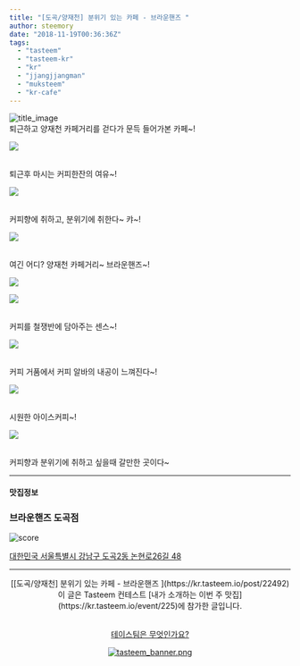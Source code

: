 ```yaml
---
title: "[도곡/양재천] 분위기 있는 카페 - 브라운핸즈 "
author: steemory
date: "2018-11-19T00:36:36Z"
tags:
  - "tasteem"
  - "tasteem-kr"
  - "kr"
  - "jjangjjangman"
  - "muksteem"
  - "kr-cafe"
---
```

![title_image](https://static.tasteem.io/uploads/3843/post/22492/content_a5622416-8fae-4ed0-90af-cb1c6141b6e3.jpeg)
<br/>
퇴근하고 양재천 카페거리를 걷다가 문득 들어가본 카페~!

![](https://static.tasteem.io/uploads/image/image/107791/a7f07eaa-6f32-41e7-a7a1-0e00aadf1c69.jpeg)

<br>퇴근후 마시는 커피한잔의 여유~!

![](https://static.tasteem.io/uploads/image/image/107792/4086b691-5b10-4d08-89b7-506691b2aa59.jpeg)

<br>커피향에 취하고, 분위기에 취한다~ 캬~!

![](https://static.tasteem.io/uploads/image/image/107793/a7f07eaa-6f32-41e7-a7a1-0e00aadf1c69.jpeg)

<br>여긴 어디? 양재천 카페거리~ 브라운핸즈~!

![](https://static.tasteem.io/uploads/image/image/107794/a7f07eaa-6f32-41e7-a7a1-0e00aadf1c69.jpeg)

![](https://static.tasteem.io/uploads/image/image/107795/4086b691-5b10-4d08-89b7-506691b2aa59.jpeg)

<br>커피를 철쟁반에 담아주는 센스~! 

![](https://static.tasteem.io/uploads/image/image/107796/4086b691-5b10-4d08-89b7-506691b2aa59.jpeg)


<br>커피 거품에서 커피 알바의 내공이 느껴진다~!

![](https://static.tasteem.io/uploads/image/image/107797/a7f07eaa-6f32-41e7-a7a1-0e00aadf1c69.jpeg)

<br>시원한 아이스커피~!

![](https://static.tasteem.io/uploads/image/image/107798/4086b691-5b10-4d08-89b7-506691b2aa59.jpeg)

<br>커피향과 분위기에 취하고 싶을때 갈만한 곳이다~



---------------------
#### 맛집정보
### 브라운핸즈 도곡점
![score](https://static.tasteem.io/images/steem/1Crowns.png)

[대한민국 서울특별시 강남구 도곡2동 논현로26길 48](https://kr.tasteem.io/post/22492#map)

-----------------------------------------
<center>[[도곡/양재천] 분위기 있는 카페 - 브라운핸즈 ](https://kr.tasteem.io/post/22492)
<br/>이 글은 Tasteem 컨테스트
 [내가 소개하는  이번 주 맛집](https://kr.tasteem.io/event/225)에 참가한 글입니다.

<br/>[테이스팀은 무엇인가요?](https://kr.tasteem.io/about)

[![tasteem_banner.png](https://static.tasteem.io/images/tasteem_banner_v3.png)](https://kr.tasteem.io)</center>